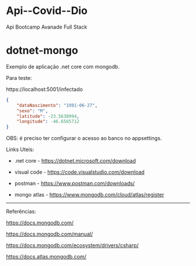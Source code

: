 # Api--Covid--Dio
Api Bootcamp Avanade Full Stack

# dotnet-mongo

Exemplo de aplicação .net core com mongodb.

Para teste:

https://localhost:5001/infectado

```json
{
	"dataNascimento": "1991-06-27",
	"sexo": "M",
	"latitude": -23.5630994,
	"longitude": -46.6565712
}
```
OBS: é preciso ter configurar o acesso ao banco no appsettings.

Links Uteis:

- .net core - https://dotnet.microsoft.com/download

- visual code - https://code.visualstudio.com/download

- postman - https://www.postman.com/downloads/

- mongo atlas - https://www.mongodb.com/cloud/atlas/register


-----------------------------------------------

Referências:

https://docs.mongodb.com/

https://docs.mongodb.com/manual/

https://docs.mongodb.com/ecosystem/drivers/csharp/

https://docs.atlas.mongodb.com/
